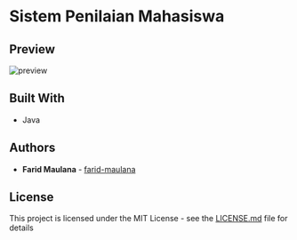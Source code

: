 # Sistem Penilaian Mahasiswa

## Preview
![preview](https://user-images.githubusercontent.com/52988155/103477560-a2948980-4df2-11eb-8c97-f87baeebf2ca.png)

## Built With

* Java

## Authors

* **Farid Maulana** - [farid-maulana](https://github.com/farid-maulana)

## License

This project is licensed under the MIT License - see the [LICENSE.md](https://github.com/farid-maulana/java-penilaianMahasiswa/blob/main/LICENSE) file for details
